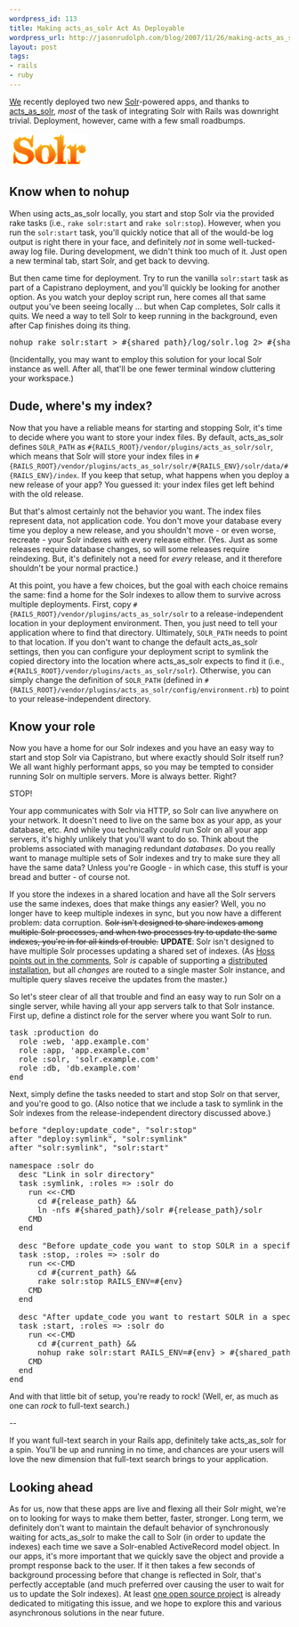 ```yaml
--- 
wordpress_id: 113
title: Making acts_as_solr Act As Deployable
wordpress_url: http://jasonrudolph.com/blog/2007/11/26/making-acts_as_solr-act-as-deployable/
layout: post
tags:
- rails
- ruby	
---
```

[We](http://thinkrelevance.com "Relevance, Inc.") recently deployed two new [Solr](http://lucene.apache.org/solr/ "Apache Solr")-powered apps, and thanks to [acts\_as\_solr](http://acts-as-solr.railsfreaks.com/acts_as_solr "acts_as_solr Rails plugin"), *most* of the task of integrating Solr with Rails was downright trivial.  Deployment, however, came with a few small roadbumps.

![Solr](/resources/20071127-solr.png)

## Know when to nohup

When using acts\_as\_solr locally, you start and stop Solr via the provided rake tasks (i.e., `rake solr:start` and `rake solr:stop`).  However, when you run the `solr:start` task, you'll quickly notice that all of the would-be log output is right there in your face, and definitely *not* in some well-tucked-away log file.  During development, we didn't think too much of it.  Just open a new terminal tab, start Solr, and get back to devving.

But then came time for deployment.  Try to run the vanilla `solr:start` task as part of a Capistrano deployment, and you'll quickly be looking for another option.  As you watch your deploy script run, here comes all that same output you've been seeing locally ... but when Cap completes, Solr calls it quits.  We need a way to tell Solr to keep running in the background, even after Cap finishes doing its thing.  

<pre lang="ruby">nohup rake solr:start > #{shared_path}/log/solr.log 2> #{shared_path}/log/solr.err.log</pre>

(Incidentally, you may want to employ this solution for your local Solr instance as well.  After all, that'll be one fewer terminal window cluttering your workspace.)

## Dude, where's my index?

Now that you have a reliable means for starting and stopping Solr, it's time to decide where you want to store your index files.  By default, acts\_as\_solr defines `SOLR_PATH` as `#{RAILS_ROOT}/vendor/plugins/acts_as_solr/solr`, which means that Solr will store your index files in `#{RAILS_ROOT}/vendor/plugins/acts_as_solr/solr/#{RAILS_ENV}/solr/data/#{RAILS_ENV}/index`.  If you keep that setup, what happens when you deploy a new release of your app?  You guessed it: your index files get left behind with the old release.  

But that's almost certainly not the behavior you want.  The index files represent data, not application code.  You don't move your database every time you deploy a new release, and you shouldn't move - or even worse, recreate - your Solr indexes with every release either.  (Yes.  Just as some releases require database changes, so will some releases require reindexing.  But, it's definitely not a need for *every* release, and it therefore shouldn't be your normal practice.)

At this point, you have a few choices, but the goal with each choice remains the same: find a home for the Solr indexes to allow them to survive across multiple deployments.  First, copy `#{RAILS_ROOT}/vendor/plugins/acts_as_solr/solr` to a release-independent location in your deployment environment.  Then, you just need to tell your application where to find that directory.  Ultimately, `SOLR_PATH` needs to point to that location.  If you don't want to change the default acts\_as\_solr settings, then you can configure your deployment script to symlink the copied directory into the location where acts\_as\_solr expects to find it (i.e., `#{RAILS_ROOT}/vendor/plugins/acts_as_solr/solr`).  Otherwise, you can simply change the definition of `SOLR_PATH` (defined in `#{RAILS_ROOT}/vendor/plugins/acts_as_solr/config/environment.rb`) to point to your release-independent directory.

## Know your role

Now you have a home for our Solr indexes and you have an easy way to start and stop Solr via Capistrano, but where exactly should Solr itself run?  We all want highly performant apps, so you may be tempted to consider running Solr on multiple servers.  More is always better.  Right?  

STOP!  

Your app communicates with Solr via HTTP, so Solr can live anywhere on your network.  It doesn't need to live on the same box as your app, as your database, etc.  And while you technically *could* run Solr on all your app servers, it's highly unlikely that you'll want to do so.  Think about the problems associated with managing redundant *databases*.  Do you really want to manage multiple sets of Solr indexes and try to make sure they all have the same data?  Unless you're Google - in which case, this stuff is your bread and butter - of course not.  

If you store the indexes in a shared location and have all the Solr servers use the same indexes, does that make things any easier?  Well, you no longer have to keep multiple indexes in sync, but you now have a different problem: data corruption.  <del>Solr isn't designed to share indexes among multiple Solr processes, and when two processes try to update the same indexes, you're in for all kinds of trouble.</del>  **UPDATE**: Solr isn't designed to have multiple Solr processes updating a shared set of indexes.  (As [Hoss points out in the comments](http://jasonrudolph.com/blog/2007/11/26/making-acts_as_solr-act-as-deployable/#comment-12518), Solr *is* capable of supporting a [distributed installation](http://wiki.apache.org/solr/CollectionDistribution), but all *changes* are routed to a single master Solr instance, and multiple query slaves receive the updates from the master.) 

So let's steer clear of all that trouble and find an easy way to run Solr on a single server, while having all your app servers talk to that Solr instance.  First up, define a distinct role for the server where you want Solr to run. 

<pre lang="ruby">task :production do
  role :web, 'app.example.com'
  role :app, 'app.example.com'
  role :solr, 'solr.example.com'
  role :db, 'db.example.com'
end
</pre>

Next, simply define the tasks needed to start and stop Solr on that server, and you're good to go.  (Also notice that we include a task to symlink in the Solr indexes from the release-independent directory discussed above.)  

<pre lang="ruby">before "deploy:update_code", "solr:stop"
after "deploy:symlink", "solr:symlink"
after "solr:symlink", "solr:start"

namespace :solr do
  desc "Link in solr directory"
  task :symlink, :roles => :solr do
    run <<-CMD
      cd #{release_path} &&
      ln -nfs #{shared_path}/solr #{release_path}/solr 
    CMD
  end
  
  desc "Before update_code you want to stop SOLR in a specific environment"
  task :stop, :roles => :solr do
    run <<-CMD
      cd #{current_path} &&
      rake solr:stop RAILS_ENV=#{env}
    CMD
  end
  
  desc "After update_code you want to restart SOLR in a specific environment"
  task :start, :roles => :solr do
    run <<-CMD
      cd #{current_path} &&
      nohup rake solr:start RAILS_ENV=#{env} > #{shared_path}/log/solr.log 2> #{shared_path}/log/solr.err.log
    CMD
  end
end
</pre>

And with that little bit of setup, you're ready to rock!  (Well, er, as much as one can *rock* to full-text search.)    

--

If you want full-text search in your Rails app, definitely take acts\_as\_solr for a spin.  You'll be up and running in no time, and chances are your users will love the new dimension that full-text search brings to your application.        

## Looking ahead
As for us, now that these apps are live and flexing all their Solr might, we're on to looking for ways to make them better, faster, stronger.  Long term, we definitely don't want to maintain the default behavior of synchronously waiting for acts\_as\_solr to make the call to Solr (in order to update the indexes) each time we save a Solr-enabled ActiveRecord model object.  In our apps, it's more important that we quickly save the object and provide a prompt response back to the user.  If it then takes a few seconds of background processing before that change is reflected in Solr, that's perfectly acceptable (and much preferred over causing the user to wait for us to update the Solr indexes).  At least [one open source project](http://background-solr.rubyforge.org/svn/README "acts_as_background_solr Rails plugin") is already dedicated to mitigating this issue, and we hope to explore this and various asynchronous solutions in the near future.
